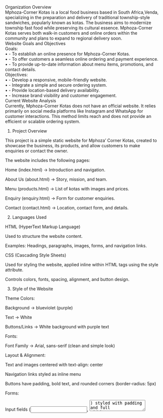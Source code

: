 Organization Overview  
Mphoza-Corner Kotas is a local food business based in South Africa,Venda, specializing in the preparation and delivery of traditional township-style sandwiches, popularly known as kotas. The business aims to modernize township fast food while preserving its cultural essence. Mphoza-Corner Kotas serves both walk-in customers and online orders within the community and plans to expand to regional delivery soon.  
Website Goals and Objectives  
Goals:  
•	- To establish an online presence for Mphoza-Corner Kotas.  
•	- To offer customers a seamless online ordering and payment experience.  
•	- To provide up-to-date information about menu items, promotions, and contact details.  
Objectives:  
•	- Develop a responsive, mobile-friendly website.  
•	- Integrate a simple and secure ordering system.  
•	- Provide location-based delivery availability.  
•	- Increase brand visibility and customer engagement.  
Current Website Analysis  
Currently, Mphoza-Corner Kotas does not have an official website. It relies primarily on social media platforms like Instagram and WhatsApp for customer interactions. This method limits reach and does not provide an efficient or scalable ordering system.  
  
1. Project Overview

This project is a simple static website for Mphoza’ Corner Kotas, created to showcase the business, its products, and allow customers to make enquiries or contact the owner.

The website includes the following pages:

Home (index.html) → Introduction and navigation.

About Us (about.html) → Story, mission, and team.

Menu (products.html) → List of kotas with images and prices.

Enquiry (enquiry.html) → Form for customer enquiries.

Contact (contact.html) → Location, contact form, and details.

2. Languages Used

HTML (HyperText Markup Language)

Used to structure the website content.

Examples: Headings, paragraphs, images, forms, and navigation links.

CSS (Cascading Style Sheets)

Used for styling the website, applied inline within HTML tags using the style attribute.

Controls colors, fonts, spacing, alignment, and button design.

3. Style of the Website

Theme Colors:

Background → blueviolet (purple)

Text → White

Buttons/Links → White background with purple text

Fonts:

Font Family → Arial, sans-serif (clean and simple look)

Layout & Alignment:

Text and images centered with text-align: center

Navigation links styled as inline menu

Buttons have padding, bold text, and rounded corners (border-radius: 5px)

Forms:

Input fields (<input>, <textarea>) styled with padding and full width

Submit buttons styled for emphasis

4. Navigation

Every page includes navigation or a “Back to Home” link for easy movement between pages:

Home → About Us, Menu, Enquiry

Other pages → Button/Link back to Home

5. Extra Features

Images: Each product on the menu has a representative image.

Videos (Tutorials): Linked to TikTok tutorials for making kotas.

Forms: Enquiry and Contact forms allow users to type and submit information.

📚 References

HTML & CSS Basics

W3Schools. HTML Tutorial. Retrieved from: https://www.w3schools.com/html/

W3Schools. CSS Tutorial. Retrieved from: https://www.w3schools.com/css/

Form and Input Elements

Mozilla Developer Network (MDN). HTML forms guide. Retrieved from: https://developer.mozilla.org/en-US/docs/Learn/Forms

General Web Development Guidance

FreeCodeCamp. Responsive Web Design Basics. Retrieved from: https://www.freecodecamp.org/learn/

Inspiration for Styling & Design

Google Fonts & Color Styling references.

Tutorials and examples adapted for this project with inline CSS.

Project Assistance

OpenAI’s ChatGPT (2025). Used for guidance in structuring pages, adding forms, and styling inline CSS.

